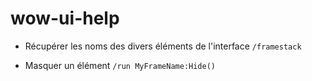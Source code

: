 # wow-ui-help
- Récupérer les noms des divers éléments de l'interface
`/framestack`

- Masquer un élément
`/run MyFrameName:Hide()`

